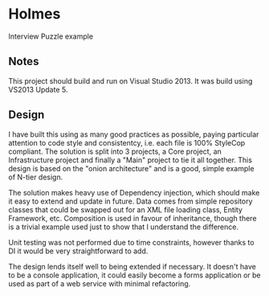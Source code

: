 # Holmes
Interview Puzzle example

## Notes
This project should build and run on Visual Studio 2013. It was build using VS2013 Update 5.

## Design
I have built this using as many good practices as possible, paying particular attention to code style and consistentcy, i.e. each file is 100% StyleCop compliant.
The solution is split into 3 projects, a Core project, an Infrastructure project and finally a "Main" project to tie it all together. This design is based on the "onion architecture" and is a good, simple example of N-tier design.

The solution makes heavy use of Dependency injection, which should make it easy to extend and update in future. Data comes from simple repository classes that could be swapped out for an XML file loading class, Entity Framework, etc.
Composition is used in favour of inheritance, though there is a trivial example used just to show that I understand the difference.

Unit testing was not performed due to time constraints, however thanks to DI it would be very straightforward to add.

The design lends itself well to being extended if necessary. It doesn't have to be a console application, it could easily become a forms application or be used as part of a web service with minimal refactoring.
